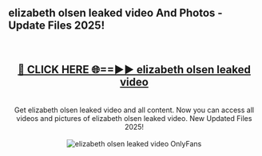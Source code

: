 <h2>elizabeth olsen leaked video And Photos - Update Files 2025!</h2>
<br>
<div align="center">
<h2><a href="https://betterlinks.top/A2PfLJ" rel="nofollow">🔴 CLICK HERE 🌐==►► elizabeth olsen leaked video</a></h2>
<br>
Get elizabeth olsen leaked video and all content. Now you can access all videos and pictures of elizabeth olsen leaked video. New Updated Files 2025!
<br>
<br>
<a href="https://betterlinks.top/A2PfLJ" rel="nofollow" data-target="animated-image.originalLink"><img src="https://i.imgur.com/dJHk4Zq.gif" alt="elizabeth olsen leaked video OnlyFans" style="max-width: 100%; display: inline-block;" data-target="animated-image.originalImage"></a>
</div>
<br>
